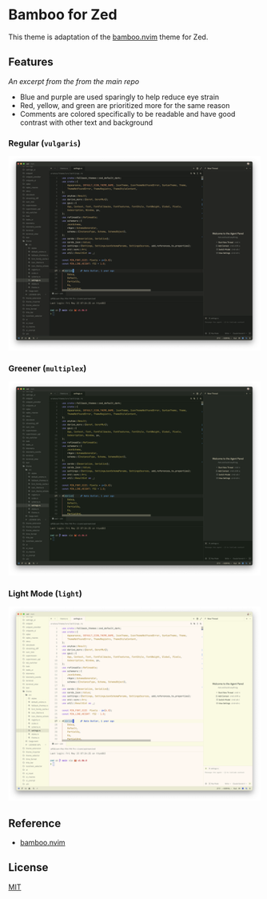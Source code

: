 # Bamboo for Zed

This theme is adaptation of the
[bamboo.nvim](https://github.com/ribru17/bamboo.nvim) theme for Zed.

## Features

_An excerpt from the from the main repo_

- Blue and purple are used sparingly to help reduce eye strain
- Red, yellow, and green are prioritized more for the same reason
- Comments are colored specifically to be readable and have good contrast with other text and background

### Regular (`vulgaris`)

![bamboo](./assets/vulgaris.png)

### Greener (`multiplex`)

![bamboo](./assets/multiplex.png)

### Light Mode (`light`)

![bamboo](./assets/light.png)

## Reference

- [bamboo.nvim](https://github.com/ribru17/bamboo.nvim)

## License

[MIT](https://choosealicense.com/licenses/mit/)
